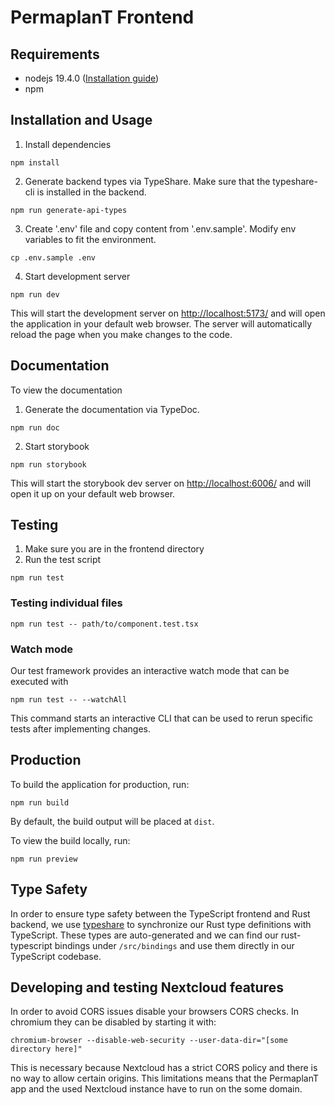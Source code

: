 # PermaplanT Frontend

## Requirements

- nodejs 19.4.0 ([Installation guide](../doc/development_setup.md))
- npm

## Installation and Usage

1. Install dependencies

```shell
npm install
```

2. Generate backend types via TypeShare.
   Make sure that the typeshare-cli is installed in the backend.

```shell
npm run generate-api-types
```

3. Create '.env' file and copy content from '.env.sample'.
   Modify env variables to fit the environment.

```shell
cp .env.sample .env
```

4. Start development server

```shell
npm run dev
```

This will start the development server on [http://localhost:5173/](http://localhost:5173/) and will open the application in your default web browser.
The server will automatically reload the page when you make changes to the code.

## Documentation

To view the documentation

1. Generate the documentation via TypeDoc.

```shell
npm run doc
```

2. Start storybook

```shell
npm run storybook
```

This will start the storybook dev server on [http://localhost:6006/](http://localhost:6006/) and will open it up on your default web browser.

## Testing

1. Make sure you are in the frontend directory
2. Run the test script

```shell
npm run test
```

### Testing individual files

```shell
npm run test -- path/to/component.test.tsx
```

### Watch mode

Our test framework provides an interactive watch mode that can be executed with

```shell
npm run test -- --watchAll
```

This command starts an interactive CLI that can be used to rerun specific tests after implementing changes.

## Production

To build the application for production, run:

```shell
npm run build
```

By default, the build output will be placed at `dist`.

To view the build locally, run:

```shell
npm run preview
```

## Type Safety

In order to ensure type safety between the TypeScript frontend and Rust backend, we use [typeshare](https://github.com/1Password/typeshare) to synchronize our Rust type definitions with TypeScript.
These types are auto-generated and we can find our rust-typescript bindings under `/src/bindings` and use them directly in our TypeScript codebase.

## Developing and testing Nextcloud features

In order to avoid CORS issues disable your browsers CORS checks.
In chromium they can be disabled by starting it with:
```
chromium-browser --disable-web-security --user-data-dir="[some directory here]"
```

This is necessary because Nextcloud has a strict CORS policy and there is no way to allow certain origins.
This limitations means that the PermaplanT app and the used Nextcloud instance have to run on the some domain.
